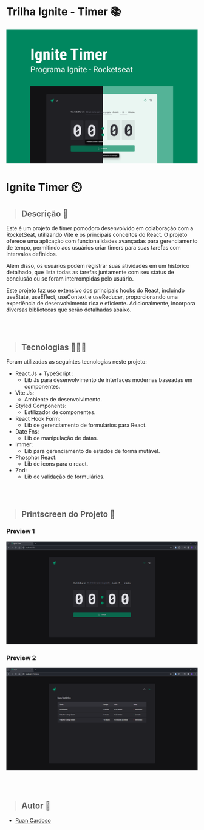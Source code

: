 # Trilha Ignite - Timer 📚
![Project cover](./igniteTimer.png)
# Ignite Timer ⏲️

> ## Descrição 📝
Este é um projeto de timer pomodoro desenvolvido em colaboração com a RocketSeat, utilizando Vite e os principais conceitos do React. O projeto oferece uma aplicação com funcionalidades avançadas para gerenciamento de tempo, permitindo aos usuários criar timers para suas tarefas com intervalos definidos.

Além disso, os usuários podem registrar suas atividades em um histórico detalhado, que lista todas as tarefas juntamente com seu status de conclusão ou se foram interrompidas pelo usuário.

Este projeto faz uso extensivo dos principais hooks do React, incluindo useState, useEffect, useContext e useReducer, proporcionando uma experiência de desenvolvimento rica e eficiente. Adicionalmente, incorpora diversas bibliotecas que serão detalhadas abaixo.

<br>
<br>

> ## Tecnologias 👨🏾‍💻
Foram utilizadas as seguintes tecnologias neste projeto:
+ React.Js + TypeScript :
  -  Lib Js para desenvolvimento de interfaces modernas baseadas em componentes.
+ Vite.Js:
  - Ambiente de desenvolvimento.
+ Styled Components:
  - Estilizador de componentes.
+ React Hook Form:
  - Lib de gerenciamento de formulários para React.
+ Date Fns:
  - Lib de manipulação de datas.
+ Immer:
  - Lib para gerenciamento de estados de forma mutável.
+ Phosphor React:
  - Lib de icons para o react.
+ Zod:
  - Lib de validação de formulários.

<br>
<br>

> ## Printscreen do Projeto 📸
### Preview 1
![Project cover](./public/assets/preview1.png)
### Preview 2
![Project cover](./public/assets/preview2.png)

<br>
<br>

> ## Autor 📝
+ [Ruan Cardoso](https://www.linkedin.com/in/ruancardosolinkdin/)

